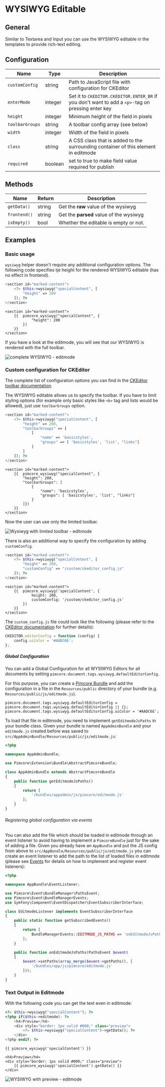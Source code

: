 # WYSIWYG Editable

## General

Similar to Textarea and Input you can use the WYSIWYG editable in the templates to provide rich-text editing.
 
## Configuration

| Name            | Type    | Description                                                                        |
|-----------------|---------|------------------------------------------------------------------------------------|
| `customConfig`  | string  | Path to JavaScript file with configuration for CKEditor                            |
| `enterMode`     | integer | Set it to `CKEDITOR.CKEDITOR.ENTER_BR` if you don't want to add a `<p>`-tag on pressing enter key  |
| `height`        | integer | Minimum height of the field in pixels                                              |
| `toolbarGroups` | string  | A toolbar config array (see below)                                                 |
| `width`         | integer | Width of the field in pixels                                                       |
| `class`         | string  | A CSS class that is added to the surrounding container of this element in editmode |
| `required`      | boolean | set to true to make field value required for publish                               |

## Methods

| Name        | Return | Description                           |
|-------------|--------|---------------------------------------|
| `getData()` | string  | Get the __raw__ value of the wysiwyg          |
| `frontend()` | string  | Get the __parsed__ value of the wysiwyg           |
| `isEmpty()` | bool   | Whether the editable is empty or not. |

## Examples

### Basic usage

`wysiwyg` helper doesn't require any additional configuration options.
The following code specifies tje height for the rendered WYSIWYG editable (has no effect in frontend).

<div class="code-section">

```php
<section id="marked-content">
    <?= $this->wysiwyg("specialContent", [
        "height" => 200
    ]); ?>
</section>
```

```twig
<section id="marked-content">
    {{  pimcore_wysiwyg("specialContent", {
            "height": 200
        }) 
    }}
</section>
```
</div>

If you have a look at the editmode, you will see that our WYSIWYG is rendered with the full toolbar.

![complete WYSIWYG - editmode](../../img/editables_wysiwyg_basic_editmode.png)


### Custom configuration for CKEditor

The complete list of configuration options you can find in the [CKEditor toolbar documentation](http://docs.ckeditor.com/#!/guide/dev_toolbar).

The WYSIWYG editable allows us to specify the toolbar. 
If you have to limit styling options (for example only basic styles like `<b>` tag and lists would be allowed), just use `toolbarGroups` option.

<div class="code-section">

```php
<section id="marked-content">
    <?= $this->wysiwyg("specialContent", [
        "height" => 200,
        "toolbarGroups" => [
            [
                "name" => 'basicstyles',
                "groups" => [ 'basicstyles', 'list', "links"]
            ]
        ]
    ]); ?>
</section>
```

```twig
<section id="marked-content">
    {{  pimcore_wysiwyg("specialContent", {
        "height": 200,
        "toolbarGroups": [
            {
                "name": 'basicstyles',
                "groups": [ 'basicstyles', 'list', "links"]
            }
        ]}) 
    }}
</section>
```
</div>

Now the user can use only the limited toolbar.

![Wysiwyg with limited toolbar - editmode](../../img/editables_wysiwyg_toolbar_editmode.png)


There is also an additional way to specify the configuration by adding `customConfig`. 

```php
<section id="marked-content">
    <?= $this->wysiwyg("specialContent", [
        "height" => 200,
        "customConfig" => "/custom/ckeditor_config.js"
    ]); ?>
</section>
```
```twig
<section id="marked-content">
    {{  pimcore_wysiwyg('specialContent', {
            height: 200,
            customConfig: '/custom/ckeditor_config.js'
        })
    }}
</section>
```

The `custom_config.js` file could look like the following (please refer to the [CKEditor documentation](https://docs.ckeditor.com/ckeditor4/docs/#!/guide/dev_configuration-section-using-a-custom-configuration-file) for further details):

```js
CKEDITOR.editorConfig = function (config) {
    config.uiColor = '#AADC6E';
};
```

##### Global Configuration

You can add a Global Configuration for all WYSIWYG Editors for all documents by setting `pimcore.document.tags.wysiwyg.defaultEditorConfig`.

For this purpose, you can create a [Pimcore Bundle](../../20_Extending_Pimcore/13_Bundle_Developers_Guide) and add the
configuration in a file in the `Resources/public` directory  of your bundle (e.g. `Resources/public/js/editmode.js`).

```
pimcore.document.tags.wysiwyg.defaultEditorConfig = pimcore.document.tags.wysiwyg.defaultEditorConfig || {};
pimcore.document.tags.wysiwyg.defaultEditorConfig.uiColor = '#AADC6E';
```

To load that file in editmode, you need to implement `getEditmodeJsPaths` in your bundle class. Given your bundle is named
`AppAdminBundle` and your `editmode.js` created before was saved to `src/AppAdminBundle/Resources/public/js/editmode.js`:
 
```php
<?php

namespace AppAdminBundle;

use Pimcore\Extension\Bundle\AbstractPimcoreBundle;

class AppAdminBundle extends AbstractPimcoreBundle
{
    public function getEditmodeJsPaths()
    {
        return [
            '/bundles/appadmin/js/pimcore/editmode.js'
        ];
    }
}
```


###### Registering global configuration via events

You can also add the file which should be loaded in editmode through an event listener to avoid having to implement a 
`PimcoreBundle` just for the sake of adding a file. Given you already have an `AppBundle` and put the JS config from above
to `src/AppBundle/Resources/public/js/editmode.js` you can create an event listener to add the path to the list of loaded
files in editmode (please see [Events](../../20_Extending_Pimcore/11_Event_API_and_Event_Manager.md) for details on how
to implement and register event listeners):

```php
<?php

namespace AppBundle\EventListener;

use Pimcore\Event\BundleManager\PathsEvent;
use Pimcore\Event\BundleManagerEvents;
use Symfony\Component\EventDispatcher\EventSubscriberInterface;

class EditmodeListener implements EventSubscriberInterface
{
    public static function getSubscribedEvents()
    {
        return [
            BundleManagerEvents::EDITMODE_JS_PATHS => 'onEditmodeJsPaths'
        ];
    }

    public function onEditmodeJsPaths(PathsEvent $event)
    {
        $event->setPaths(array_merge($event->getPaths(), [
            '/bundles/app/js/pimcore/editmode.js'
        ]));
    }
}
```


### Text Output in Editmode

With the following code you can get the text even in editmode:

```php
<?= $this->wysiwyg("specialContent"); ?>
<?php if($this->editmode): ?>
    <h4>Preview</h4>
    <div style="border: 1px solid #000;" class="preview">
        <?= $this->wysiwyg("specialContent")->getData(); ?>
    </div>
<?php endif; ?>
```

```twig
{{ pimcore_wysiwyg('specialContent') }}

<h4>Preview</h4>
<div style="border: 1px solid #000;" class="preview">
    {{ pimcore_wysiwyg('specialContent').getData() }}
</div>
```

![WYSIWYG with preview - editmode](../../img/editables_wysiwyg_with_preview_editmode.png)
